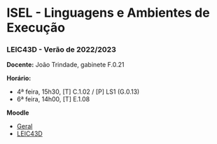 # ISEL - Linguagens e Ambientes de Execução
### LEIC43D - Verão de 2022/2023

**Docente:** João Trindade, gabinete F.0.21

**Horário:**
 - 4ª feira, 15h30, [T] C.1.02 / [P] LS1 (G.0.13)
 - 6ª feira, 14h00, [T] E.1.08
 
**Moodle**
 - [Geral](https://2223moodle.isel.pt/course/view.php?id=6632)
 - [LEIC43D](https://2223moodle.isel.pt/course/view.php?id=6636)
